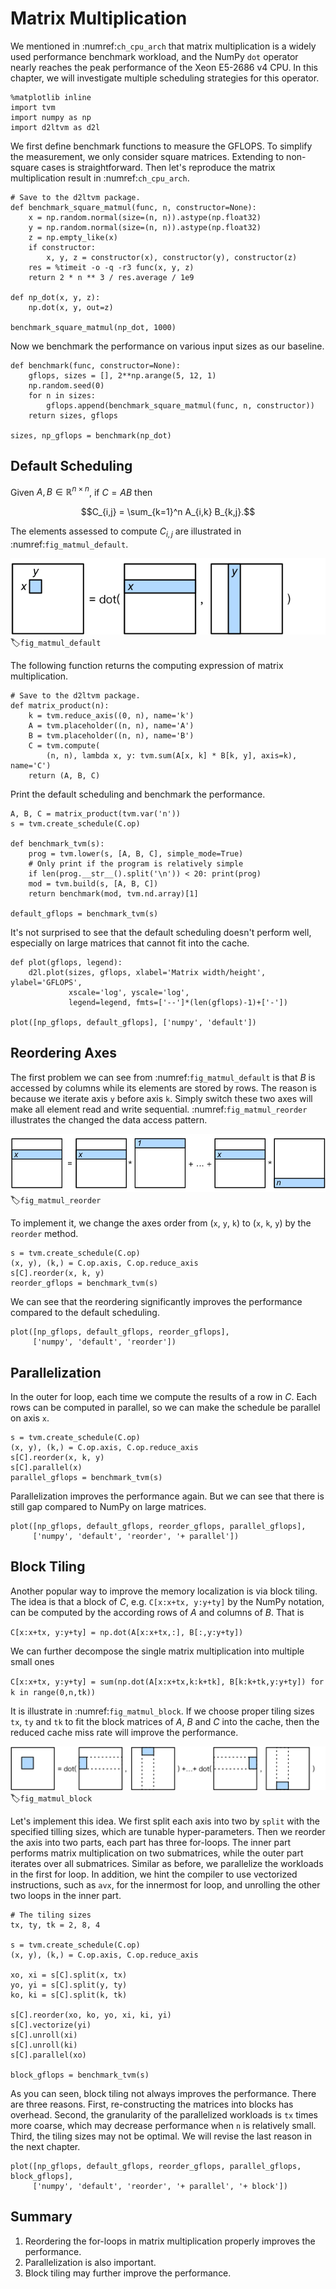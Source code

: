 # Matrix Multiplication

We mentioned in :numref:`ch_cpu_arch` that matrix multiplication is a widely used performance benchmark workload, and the NumPy `dot` operator nearly reaches the peak performance of the Xeon E5-2686 v4 CPU. In this chapter, we will investigate multiple scheduling strategies for this operator.

```{.python .input  n=1}
%matplotlib inline
import tvm
import numpy as np
import d2ltvm as d2l
```

We first define benchmark functions to measure the GFLOPS. To simplify the measurement, we only consider square matrices. Extending to non-square cases is straightforward. Then let's reproduce the matrix multiplication result in :numref:`ch_cpu_arch`.

```{.python .input  n=2}
# Save to the d2ltvm package.
def benchmark_square_matmul(func, n, constructor=None):
    x = np.random.normal(size=(n, n)).astype(np.float32)
    y = np.random.normal(size=(n, n)).astype(np.float32)
    z = np.empty_like(x)
    if constructor:
        x, y, z = constructor(x), constructor(y), constructor(z)
    res = %timeit -o -q -r3 func(x, y, z)
    return 2 * n ** 3 / res.average / 1e9

def np_dot(x, y, z):
    np.dot(x, y, out=z)
    
benchmark_square_matmul(np_dot, 1000)    
```

Now we benchmark the performance on various input sizes as our baseline.

```{.python .input  n=3}
def benchmark(func, constructor=None):
    gflops, sizes = [], 2**np.arange(5, 12, 1)
    np.random.seed(0)
    for n in sizes:
        gflops.append(benchmark_square_matmul(func, n, constructor))
    return sizes, gflops

sizes, np_gflops = benchmark(np_dot)
```

## Default Scheduling

Given $A, B \in\mathbb R^{n\times n}$, if $C=AB$ then 

$$C_{i,j} = \sum_{k=1}^n A_{i,k} B_{k,j}.$$

The elements assessed to compute $C_{i,j}$ are illustrated in :numref:`fig_matmul_default`. 

![Compute $C_{i,j}$ in matrix multiplication.](../img/matmul_default.svg)
:label:`fig_matmul_default`

The following function returns the computing expression of matrix multiplication.

```{.python .input  n=4}
# Save to the d2ltvm package.
def matrix_product(n):
    k = tvm.reduce_axis((0, n), name='k')
    A = tvm.placeholder((n, n), name='A')
    B = tvm.placeholder((n, n), name='B')
    C = tvm.compute(
        (n, n), lambda x, y: tvm.sum(A[x, k] * B[k, y], axis=k), name='C')
    return (A, B, C)
```

Print the default scheduling and benchmark the performance.

```{.python .input  n=22}
A, B, C = matrix_product(tvm.var('n'))
s = tvm.create_schedule(C.op)

def benchmark_tvm(s):
    prog = tvm.lower(s, [A, B, C], simple_mode=True)
    # Only print if the program is relatively simple
    if len(prog.__str__().split('\n')) < 20: print(prog)
    mod = tvm.build(s, [A, B, C])
    return benchmark(mod, tvm.nd.array)[1]

default_gflops = benchmark_tvm(s)
```

It's not surprised to see that the default scheduling doesn't perform well, especially on large matrices that cannot fit into the cache.

```{.python .input  n=7}
def plot(gflops, legend):
    d2l.plot(sizes, gflops, xlabel='Matrix width/height', ylabel='GFLOPS', 
             xscale='log', yscale='log', 
             legend=legend, fmts=['--']*(len(gflops)-1)+['-'])
    
plot([np_gflops, default_gflops], ['numpy', 'default'])
```

## Reordering Axes

The first problem we can see from :numref:`fig_matmul_default` is that $B$ is accessed by columns while its elements are stored by rows. The reason is because we iterate axis `y` before axis `k`. Simply switch these two axes will make all element read and write sequential. :numref:`fig_matmul_reorder` illustrates the changed the data access pattern. 

![Reorder axes in matrix multiplication.](../img/matmul_reorder.svg)
:label:`fig_matmul_reorder`

To implement it, we change the axes order from (`x`, `y`, `k`) to (`x`, `k`, `y`) by the `reorder` method.

```{.python .input  n=8}
s = tvm.create_schedule(C.op)
(x, y), (k,) = C.op.axis, C.op.reduce_axis
s[C].reorder(x, k, y)
reorder_gflops = benchmark_tvm(s)
```

We can see that the reordering significantly improves the performance compared to the default scheduling.

```{.python .input  n=9}
plot([np_gflops, default_gflops, reorder_gflops], 
     ['numpy', 'default', 'reorder'])
```

## Parallelization

In the outer for loop, each time we compute the results of a row in $C$. Each rows can be computed in parallel, so we can make the schedule be parallel on axis `x`.

```{.python .input  n=10}
s = tvm.create_schedule(C.op)
(x, y), (k,) = C.op.axis, C.op.reduce_axis
s[C].reorder(x, k, y)
s[C].parallel(x)
parallel_gflops = benchmark_tvm(s)
```

Parallelization improves the performance again. But we can see that there is still gap compared to NumPy on large matrices.

```{.python .input  n=11}
plot([np_gflops, default_gflops, reorder_gflops, parallel_gflops], 
     ['numpy', 'default', 'reorder', '+ parallel'])
```

## Block Tiling

Another popular way to improve the memory localization is via block tiling. The idea is that a block of $C$, e.g. `C[x:x+tx, y:y+ty]` by the NumPy notation, can be computed by the according rows of $A$ and columns of $B$. That is


``C[x:x+tx, y:y+ty] = np.dot(A[x:x+tx,:], B[:,y:y+ty])``

We can further decompose the single matrix multiplication into multiple small ones

``C[x:x+tx, y:y+ty] = sum(np.dot(A[x:x+tx,k:k+tk], B[k:k+tk,y:y+ty]) for k in range(0,n,tk))``

It is illustrate in :numref:`fig_matmul_block`. If we choose proper tiling sizes `tx`, `ty` and `tk` to fit the block matrices of $A$, $B$ and $C$ into the cache, then the reduced cache miss rate will improve the performance. 

![](../img/matmul_block.svg)
:label:`fig_matmul_block`

Let's implement this idea. We first split each axis into two by `split` with the specified tilling sizes, which are tunable hyper-parameters. Then we reorder the axis into two parts, each part has three for-loops. The inner part performs matrix multiplication on two submatrices, while the outer part iterates over all submatrices. Similar as before, we parallelize the workloads in the first for loop. In addition, we hint the compiler to use vectorized instructions, such as `avx`, for the innermost for loop, and unrolling the other two loops in the inner part.

```{.python .input  n=39}
# The tiling sizes
tx, ty, tk = 2, 8, 4

s = tvm.create_schedule(C.op)
(x, y), (k,) = C.op.axis, C.op.reduce_axis

xo, xi = s[C].split(x, tx)
yo, yi = s[C].split(y, ty)
ko, ki = s[C].split(k, tk)

s[C].reorder(xo, ko, yo, xi, ki, yi)
s[C].vectorize(yi)
s[C].unroll(xi)
s[C].unroll(ki)
s[C].parallel(xo)
        
block_gflops = benchmark_tvm(s)
```

As you can seen, block tiling not always improves the performance. There are three reasons. First, re-constructing the matrices into blocks has overhead. Second, the granularity of the parallelized workloads is `tx` times more coarse, which may decrease performance when `n` is relatively small. Third, the tiling sizes may not be optimal. We will revise the last reason in the next chapter.

```{.python .input  n=40}
plot([np_gflops, default_gflops, reorder_gflops, parallel_gflops, block_gflops], 
     ['numpy', 'default', 'reorder', '+ parallel', '+ block'])
```

## Summary

1. Reordering the for-loops in matrix multiplication properly improves the performance. 
2. Parallelization is also important.
3. Block tiling may further improve the performance.
